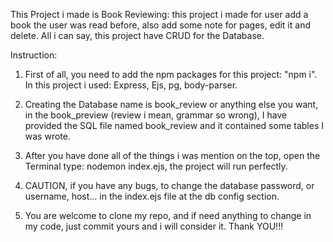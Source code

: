 This Project i made is Book Reviewing: this project i made for user add a book the user was read before, also add some note for pages, edit it and delete. All i can say, this project have CRUD for the Database.

Instruction:

1. First of all, you need to add the npm packages for this project: "npm i". In this project i used: Express, Ejs, pg, body-parser.

2. Creating the Database name is book_review or anything else you want, in the book_preview (review i mean, grammar so wrong), I have provided the SQL file named book_review and it contained some tables I was wrote.

3. After you have done all of the things i was mention on the top, open the Terminal type: nodemon index.ejs, the project will run perfectly.

4. CAUTION, if you have any bugs, to change the database password, or username, host... in the index.ejs file at the db config section.

5. You are welcome to clone my repo, and if need anything to change in my code, just commit yours and i will consider it. Thank YOU!!!

